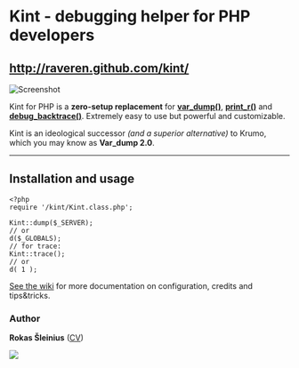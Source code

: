 # Kint - debugging helper for PHP developers

## http://raveren.github.com/kint/

![Screenshot](http://raveren.github.com/kint/img/preview.png)

Kint for PHP is a **zero-setup replacement** for **[var_dump()](http://php.net/manual/en/function.var-dump.php)**, **[print_r()](http://php.net/manual/en/function.print-r.php)** and **[debug_backtrace()](http://php.net/manual/en/function.debug-backtrace.php)**. Extremely easy to use but powerful and customizable.

Kint is an ideological successor _(and a superior alternative)_ to Krumo, which you may know as **Var_dump 2.0**.

----


## Installation and usage

    <?php
    require '/kint/Kint.class.php';

    Kint::dump($_SERVER);
    // or
    d($_GLOBALS);
    // for trace:
    Kint::trace();
    // or
    d( 1 );



[See the wiki](https://github.com/raveren/kint/wiki) for more documentation on configuration, credits and tips&tricks.

### Author

**Rokas Šleinius** (<a href="http://careers.stackoverflow.com/rokas-sleinius" title="Rokas Šleinius CV">CV</a>)

![](http://img199.yfrog.com/img199/4323/imageda.png)

